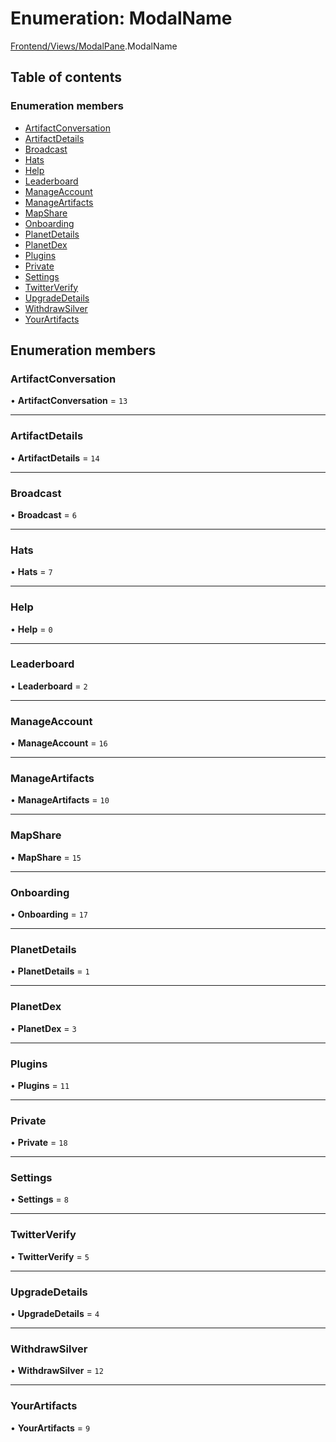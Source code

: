 # Enumeration: ModalName

[Frontend/Views/ModalPane](../modules/Frontend_Views_ModalPane.md).ModalName

## Table of contents

### Enumeration members

- [ArtifactConversation](Frontend_Views_ModalPane.ModalName.md#artifactconversation)
- [ArtifactDetails](Frontend_Views_ModalPane.ModalName.md#artifactdetails)
- [Broadcast](Frontend_Views_ModalPane.ModalName.md#broadcast)
- [Hats](Frontend_Views_ModalPane.ModalName.md#hats)
- [Help](Frontend_Views_ModalPane.ModalName.md#help)
- [Leaderboard](Frontend_Views_ModalPane.ModalName.md#leaderboard)
- [ManageAccount](Frontend_Views_ModalPane.ModalName.md#manageaccount)
- [ManageArtifacts](Frontend_Views_ModalPane.ModalName.md#manageartifacts)
- [MapShare](Frontend_Views_ModalPane.ModalName.md#mapshare)
- [Onboarding](Frontend_Views_ModalPane.ModalName.md#onboarding)
- [PlanetDetails](Frontend_Views_ModalPane.ModalName.md#planetdetails)
- [PlanetDex](Frontend_Views_ModalPane.ModalName.md#planetdex)
- [Plugins](Frontend_Views_ModalPane.ModalName.md#plugins)
- [Private](Frontend_Views_ModalPane.ModalName.md#private)
- [Settings](Frontend_Views_ModalPane.ModalName.md#settings)
- [TwitterVerify](Frontend_Views_ModalPane.ModalName.md#twitterverify)
- [UpgradeDetails](Frontend_Views_ModalPane.ModalName.md#upgradedetails)
- [WithdrawSilver](Frontend_Views_ModalPane.ModalName.md#withdrawsilver)
- [YourArtifacts](Frontend_Views_ModalPane.ModalName.md#yourartifacts)

## Enumeration members

### ArtifactConversation

• **ArtifactConversation** = `13`

---

### ArtifactDetails

• **ArtifactDetails** = `14`

---

### Broadcast

• **Broadcast** = `6`

---

### Hats

• **Hats** = `7`

---

### Help

• **Help** = `0`

---

### Leaderboard

• **Leaderboard** = `2`

---

### ManageAccount

• **ManageAccount** = `16`

---

### ManageArtifacts

• **ManageArtifacts** = `10`

---

### MapShare

• **MapShare** = `15`

---

### Onboarding

• **Onboarding** = `17`

---

### PlanetDetails

• **PlanetDetails** = `1`

---

### PlanetDex

• **PlanetDex** = `3`

---

### Plugins

• **Plugins** = `11`

---

### Private

• **Private** = `18`

---

### Settings

• **Settings** = `8`

---

### TwitterVerify

• **TwitterVerify** = `5`

---

### UpgradeDetails

• **UpgradeDetails** = `4`

---

### WithdrawSilver

• **WithdrawSilver** = `12`

---

### YourArtifacts

• **YourArtifacts** = `9`
